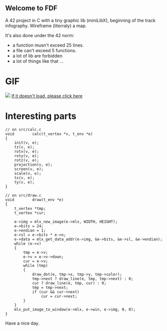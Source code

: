 ## Welcome to FDF

A 42 project in C with a tiny graphic lib (miniLibX), beginning of the track infography.
Wireframe (literraly) a map.

It's also done under the 42 norm:
  - a function musn't exceed 25 lines.
  - a file can't exceed 5 functions.
  - a lot of lib are forbidden
  - a lot of things like that ...
  
# GIF

![](https://media.giphy.com/media/3og0IAQCwWzrihcBbi/giphy.gif)
[If it doesn't load, please click here](https://media.giphy.com/media/3og0IAQCwWzrihcBbi/giphy.gif)
# Interesting parts

```
// on src/calc.c
void		calc(t_vertex *v, t_env *e)
{
	init(v, e);
	tz(v, e);
	rotx(v, e);
	roty(v, e);
	rotz(v, e);
	projection(v, e);
	screen(v, e);
	scale(v, e);
	tx(v, e);
	ty(v, e);
}

// on src/draw.c
void		draw(t_env *e)
{
	t_vertex *tmp;
	t_vertex *cur;

	e->img = mlx_new_image(e->mlx, WIDTH, HEIGHT);
	e->bits = 24;
	e->endian = 1;
	e->sl = e->bits * e->n;
	e->data = mlx_get_data_addr(e->img, &e->bits, &e->sl, &e->endian);
	while (e->v)
	{
		tmp = e->v;
		e->v = e->v->down;
		cur = e->v;
		while (tmp)
		{
			draw_dot(e, tmp->x, tmp->y, tmp->color);
			tmp->next ? draw_line(e, tmp, tmp->next) : 0;
			cur ? draw_line(e, tmp, cur) : 0;
			tmp = tmp->next;
			if (cur && cur->next)
				cur = cur->next;
		}
	}
	mlx_put_image_to_window(e->mlx, e->win, e->img, 0, 0);
}
```

Have a nice day.
